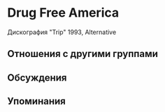 # Drug Free America

Дискография
"Trip" 1993, Alternative

## Отношения с другими группами


## Обсуждения


## Упоминания

